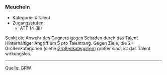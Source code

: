 ### Meucheln

- Kategorie: #Talent
- Zugangsstufen:
  - ATT 14 (III)

Senkt die Abwehr des Gegners gegen Schaden durch das Talent Hinterhältiger Angriff um 5 pro Talentrang. Gegen Ziele, die 2+ Größenkategorien (siehe [Größenkategorien](../bestiarium.md#grössenkategorien)) größer sind, ist das Talent wirkungslos.

---

Quelle: GRW
